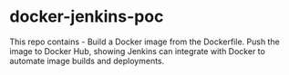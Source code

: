 # docker-jenkins-poc
This repo contains - Build a Docker image from the Dockerfile.  Push the image to Docker Hub, showing Jenkins can integrate with Docker to automate image builds and deployments.
